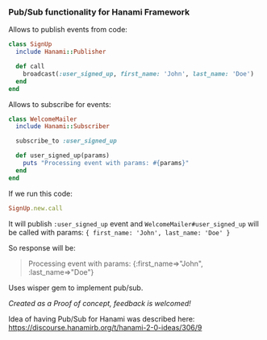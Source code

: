 ### Pub/Sub functionality for Hanami Framework

Allows to publish events from code:

```ruby
class SignUp
  include Hanami::Publisher

  def call
    broadcast(:user_signed_up, first_name: 'John', last_name: 'Doe')
  end
end
```

Allows to subscribe for events:
```ruby
class WelcomeMailer
  include Hanami::Subscriber

  subscribe_to :user_signed_up

  def user_signed_up(params)
    puts "Processing event with params: #{params}"
  end
end
```

If we run this code:
```ruby
SignUp.new.call
```
It will publish `:user_signed_up` event and `WelcomeMailer#user_signed_up` will be called with params: `{ first_name: 'John', last_name: 'Doe' }`

So response will be:

> Processing event with params: {:first_name=>"John", :last_name=>"Doe"}

Uses wisper gem to implement pub/sub.

_Created as a Proof of concept, feedback is welcomed!_

Idea of having Pub/Sub for Hanami was described here: https://discourse.hanamirb.org/t/hanami-2-0-ideas/306/9
